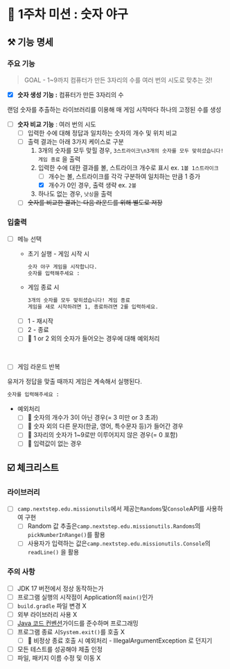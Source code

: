# 🚀 1주차 미션 : 숫자 야구

## ⚒️ 기능 명세

### 주요 기능

> GOAL - 1~9까지 컴퓨터가 만든 3자리의 수를 여러 번의 시도로 맞추는 것!
>

- [x]  **숫자 생성 기능 :** 컴퓨터가 만든 3자리의 수

랜덤 숫자를 추출하는 라이브러리를 이용해 매 게임 시작마다 하나의 고정된 수를 생성

- [ ]  **숫자 비교 기능** : 여러 번의 시도
    - [ ]  입력한 수에 대해 정답과 일치하는 숫자의 개수 및 위치 비교
    - [ ]  출력 결과는 아래 3가지 케이스로 구분
        1. 3개의 숫자를 모두 맞힐 경우, `3스트라이크\n3개의 숫자를 모두 맞히셨습니다! 게임 종료` 을 출력
        2. 입력한 수에 대한 결과를 볼, 스트라이크 개수로 표시 ex. `1볼 1스트라이크`
            - [ ]  개수는 볼, 스트라이크를 각각 구분하여 일치하는 만큼 1 증가
            - [x]  개수가 0인 경우, 출력 생략 ex. `2볼`
        3. 하나도 없는 경우, `낫싱`을 출력
    - [ ]  ~~숫자를 비교한 결과는 다음 라운드를 위해 별도로 저장~~

### 입출력

- [ ]  메뉴 선택
    - 초기 실행 - 게임 시작 시

        ```markdown
        숫자 야구 게임을 시작합니다.
        숫자를 입력해주세요 :
        ```

    - 게임 종료 시

        ```markdown
        3개의 숫자를 모두 맞히셨습니다! 게임 종료
        게임을 새로 시작하려면 1, 종료하려면 2를 입력하세요.
        ```

    - [ ]  1 - 재시작
    - [ ]  2 - 종료
    - [ ]  🚨 1 or 2 외의 숫자가 들어오는 경우에 대해 예외처리

  <br/>

- [ ]  게임 라운드 반복

유저가 정답을 맞출 때까지 게임은 계속해서 실행된다.

   ```markdown
   숫자를 입력해주세요 :
   ```

- 예외처리
    - [ ]  🚨 숫자의 개수가 3이 아닌 경우(= 3 미만 or 3 초과)
    - [ ]  🚨 숫자 외의 다른 문자(한글, 영어, 특수문자 등)가 들어간 경우
    - [ ]  🚨 3자리의 숫자가 1~9로만 이루어지지 않은 경우(= 0 포함)
    - [ ]  🚨 입력값이 없는 경우

## ☑️ 체크리스트

### 라이브러리

- [ ]  `camp.nextstep.edu.missionutils`에서 제공는`Randoms`및`Console`API를 사용하여 구현
    - [ ]  Random 값 추출은`camp.nextstep.edu.missionutils.Randoms`의`pickNumberInRange()`를 활용
    - [ ]  사용자가 입력하는 값은`camp.nextstep.edu.missionutils.Console`의`readLine()` 을 활용

### 주의 사항

- [ ]  JDK 17 버전에서 정상 동작하는가
- [ ]  프로그램 실행의 시작점이 Application의 `main()`인가
- [ ]  `build.gradle` 파일 변경 X
- [ ]  외부 라이브러리 사용 X
- [ ]  [Java 코드 컨벤션](https://github.com/woowacourse/woowacourse-docs/tree/master/styleguide/java)가이드를 준수하며 프로그래밍
- [ ]  프로그램 종료 시`System.exit()`를 호출 X
    - [ ]  🚨 비정상 종료 호출 시 예외처리 - IllegalArgumentException 로 던지기
- [ ]  모든 테스트를 성공해야 제출 인정
- [ ]  파일, 패키지 이름 수정 및 이동 X